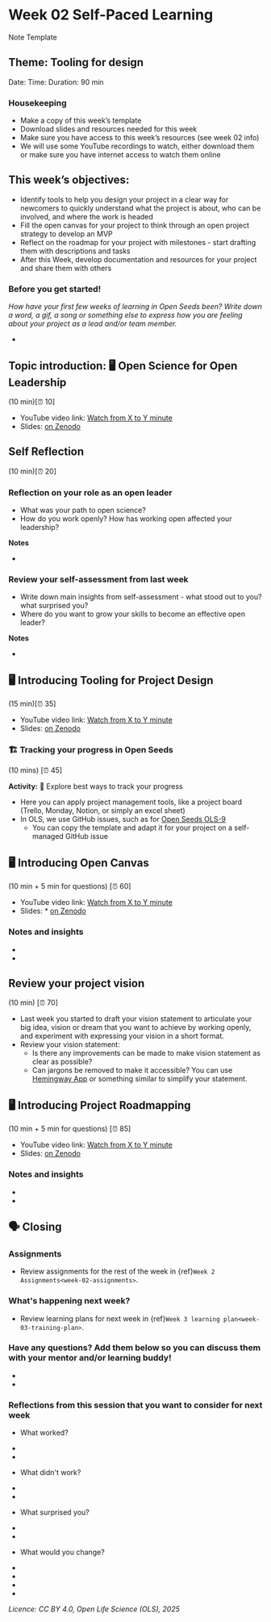 # Week 02 Self-Paced Learning

Note Template

## Theme: Tooling for design

Date:
Time:
Duration: 90 min

### Housekeeping 

* Make a copy of this week’s template 
* Download slides and resources needed for this week
* Make sure you have access to this week’s resources (see week 02 info)
* We will use some YouTube recordings to watch, either download them or make sure you have internet access to watch them online

## This week’s objectives:

- Identify tools to help you design your project in a clear way for newcomers to quickly understand what the project is about, who can be involved, and where the work is headed
- Fill the open canvas for your project to think through an open project strategy to develop an MVP
- Reflect on the roadmap for your project with milestones - start drafting them with descriptions and tasks
- After this Week, develop documentation and resources for your project and share them with others

### Before you get started!

*How have your first few weeks of learning in Open Seeds been? Write down a word, a gif, a song or something else to express how you are feeling about your project as a lead and/or team member.*

*

## Topic introduction: 🖥 Open Science for Open Leadership

(10 min)[⏰ 10]

* YouTube video link: [Watch from X to Y minute](https://www.youtube.com/watch?v=riBa5faSNIs&list=PL1CvC6Ez54KBD7zi7YSSS_L_WH87w5eo1&index=3)
* Slides: [on Zenodo](https://zenodo.org/records/14268572/files/%5BOLS-9%5D%20Week%2002%20-%20open%20leadership.pdf?download=1)   


## Self Reflection

(10 min)[⏰ 20]

### Reflection on your role as an open leader

* What was your path to open science? 
* How do you work openly? How has working open affected your leadership?

**Notes**

* 

### Review your self-assessment from last week

* Write down main insights from self-assessment - what stood out to you? what surprised you?
* Where do you want to grow your skills to become an effective open leader?

**Notes**

* 

## 🖥 Introducing Tooling for Project Design

(15 min)[⏰ 35]

* YouTube video link: [Watch from X to Y minute](https://www.youtube.com/watch?v=riBa5faSNIs&list=PL1CvC6Ez54KBD7zi7YSSS_L_WH87w5eo1&index=3)
* Slides: [on Zenodo](https://zenodo.org/records/14268572/files/%5BOLS-9%5D%20Week%2002%20-%20Tooling%20for%20Project%20Design.pptx?download=1)   

### 🏗️ Tracking your progress in Open Seeds

(10 mins) [⏰ 45]

**Activity:** 📑 Explore best ways to track your progress

* Here you can apply project management tools, like a project board (Trello, Monday, Notion, or simply an excel sheet)
* In OLS, we use GitHub issues, such as for [Open Seeds OLS-9](https://github.com/open-life-science/ols-9/issues)
  * You can copy the template and adapt it for your project on a self-managed GitHub issue

## 🖥 Introducing Open Canvas

(10 min + 5 min for questions) [⏰ 60]

* YouTube video link: [Watch from X to Y minute](https://www.youtube.com/watch?v=riBa5faSNIs&list=PL1CvC6Ez54KBD7zi7YSSS_L_WH87w5eo1&index=3)
* Slides: * [on Zenodo](https://zenodo.org/records/14268572/files/%5BOLS-9%5D%20Week%2002%20-%20Open%20Canvas%20for%20Project%20Strategy.pptx?download=1)  

### Notes and insights

* 
* 


## Review your project vision

(10 min) [⏰ 70]

* Last week you started to draft your vision statement to articulate your big idea, vision or dream that you want to achieve by working openly, and experiment with expressing your vision in a short format.
* Review your vision statement:
    * Is there any improvements can be made to make vision statement as clear as possible?
    * Can jargons be removed to make it accessible? You can use [Hemingway App](https://hemingwayapp.com/) or something similar to simplify your statement.

## 🖥 Introducing Project Roadmapping

(10 min + 5 min for questions) [⏰ 85]

* YouTube video link: [Watch from X to Y minute](https://www.youtube.com/watch?v=riBa5faSNIs&list=PL1CvC6Ez54KBD7zi7YSSS_L_WH87w5eo1&index=3)
* Slides: [on Zenodo](https://zenodo.org/records/14268572/files/%5BOLS-9%5D%20Week%2002%20-%20Roadmapping.pptx?download=1) 
  
### Notes and insights

* 
* 

## 🗣️ Closing

### Assignments

* Review assignments for the rest of the week in {ref}`Week 2 Assignments<week-02-assignments>`.

### What's happening next week?

* Review learning plans for next week in {ref}`Week 3 learning plan<week-03-training-plan>`.

### Have any questions? Add them below so you can discuss them with your mentor and/or learning buddy!

* 
* 

### Reflections from this session that you want to consider for next week

* What worked?

*
*

* What didn't work?

*
*

* What surprised you?

*
*

* What would you change?
 
* 
* 
*
*

*Licence: CC BY 4.0, Open Life Science (OLS), 2025*
